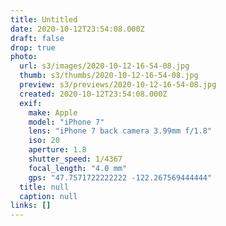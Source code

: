 ```yaml
---
title: Untitled
date: 2020-10-12T23:54:08.000Z
draft: false
drop: true
photo:
  url: s3/images/2020-10-12-16-54-08.jpg
  thumb: s3/thumbs/2020-10-12-16-54-08.jpg
  preview: s3/previews/2020-10-12-16-54-08.jpg
  created: 2020-10-12T23:54:08.000Z
  exif:
    make: Apple
    model: "iPhone 7"
    lens: "iPhone 7 back camera 3.99mm f/1.8"
    iso: 20
    aperture: 1.8
    shutter_speed: 1/4367
    focal_length: "4.0 mm"
    gps: "47.7571722222222 -122.267569444444"
  title: null
  caption: null
links: []
---
```

